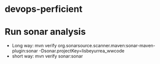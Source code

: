# devops-perficient

# Run sonar analysis
* Long way: mvn verify org.sonarsource.scanner.maven:sonar-maven-plugin:sonar -Dsonar.projectKey=lisbeyurrea_wwcode
* short way: mvn verify sonar:sonar